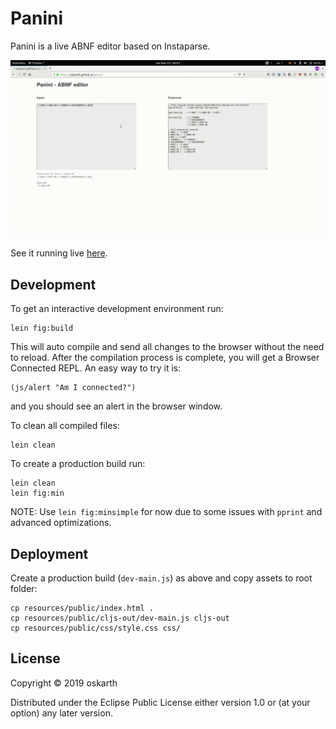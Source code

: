 # Panini

Panini is a live ABNF editor based on Instaparse.

![Demo](panini-demo.gif)

See it running live [here](https://oskarth.github.io/panini/).

## Development

To get an interactive development environment run:

    lein fig:build

This will auto compile and send all changes to the browser without the
need to reload. After the compilation process is complete, you will
get a Browser Connected REPL. An easy way to try it is:

    (js/alert "Am I connected?")

and you should see an alert in the browser window.

To clean all compiled files:

	lein clean

To create a production build run:

	lein clean
	lein fig:min

NOTE: Use `lein fig:minsimple` for now due to some issues with `pprint` and advanced optimizations.

## Deployment

Create a production build (`dev-main.js`) as above and copy assets to root folder:

```
cp resources/public/index.html .
cp resources/public/cljs-out/dev-main.js cljs-out
cp resources/public/css/style.css css/
```

## License

Copyright © 2019 oskarth

Distributed under the Eclipse Public License either version 1.0 or (at your option) any later version.
